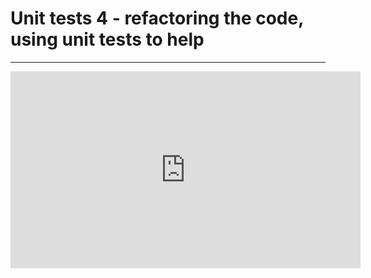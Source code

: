 ﻿# Unit tests 4 - refactoring the code, using unit tests to help

---
<iframe width="560" height="315" src="https://www.youtube.com/embed/AHCS9PRpsM4?list=PL1DEQjXG2xnLz56FSXCMdcBoch1I5p7lt" frameborder="0" allowfullscreen></iframe>